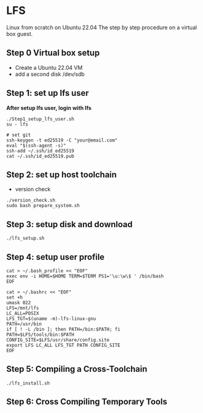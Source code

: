 # LFS
Linux from scratch on Ubuntu 22.04
The step by step procedure on a virtual box guest.

## Step 0 Virtual box setup
- Create a Ubuntu 22.04 VM
- add a second disk /dev/sdb

## Step 1: set up lfs user
**After setup lfs user, login with lfs**
```
./Step1_setup_lfs_user.sh
su - lfs

# set git
ssh-keygen -t ed25519 -C "your@email.com"
eval "$(ssh-agent -s)"
ssh-add ~/.ssh/id_ed25519
cat ~/.ssh/id_ed25519.pub
```

## Step 2: set up host toolchain
- version check
```
./version_check.sh
sudo bash prepare_system.sh
```

## Step 3: setup disk and download
```
./lfs_setup.sh
```

## Step 4: setup user profile
```
cat > ~/.bash_profile << "EOF"
exec env -i HOME=$HOME TERM=$TERM PS1='\u:\w\$ ' /bin/bash
EOF

cat > ~/.bashrc << "EOF"
set +h
umask 022
LFS=/mnt/lfs
LC_ALL=POSIX
LFS_TGT=$(uname -m)-lfs-linux-gnu
PATH=/usr/bin
if [ ! -L /bin ]; then PATH=/bin:$PATH; fi
PATH=$LFS/tools/bin:$PATH
CONFIG_SITE=$LFS/usr/share/config.site
export LFS LC_ALL LFS_TGT PATH CONFIG_SITE
EOF
```

## Step 5: Compiling a Cross-Toolchain
```
./lfs_install.sh
```

## Step 6: Cross Compiling Temporary Tools


